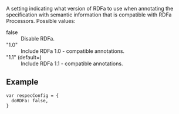 A setting indicating what version of RDFa to use when annotating the specification with semantic information that is compatible with RDFa Processors. Possible values:

<dt>
  <dt>false</dt>
  <dd>Disable RDFa.</dd> 
  <dt>"1.0"</dt> 
  <dd>Include RDFa 1.0 - compatible annotations.</dd>
  <dt>"1.1" (default=)</dt> 
  <dd>Include RDFa 1.1 - compatible annotations.</dd>
</dt>

## Example

```JS
var respecConfig = {
  doRDFa: false,
}
```